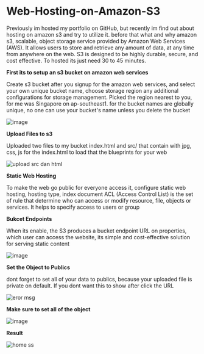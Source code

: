 # Web-Hosting-on-Amazon-S3

Previously im hosted my portfolio on GitHub, but recently im find out about hosting on amazon s3 and try to utilize it.
before that what and why amazon s3, scalable, object storage service provided by Amazon Web Services (AWS). It allows users to store and retrieve any amount of data,
at any time from anywhere on the web. S3 is designed to be highly durable, secure, and cost effective.
To hosted its just need 30 to 45 minutes.



**First its to setup an s3 bucket on amazon web services**

Create s3 bucket after you signup for the amazon web services, and select your own unique bucket name, choose storage region any additional configurations for
storage management.
Picked the region nearest to you, for me was Singapore on ap-southeast1.
for the bucket names are globally unique, no one can use your bucket's name unless you delete the bucket

![image](https://github.com/user-attachments/assets/5956a521-fe8d-4b8d-81ad-9c478794de44)



**Upload Files to s3**

Uploaded two files to my bucket index.html and src/ that contain with jpg, css, js for the index.html to load
that the blueprints for your web

![upload src dan html](https://github.com/user-attachments/assets/833b7ef8-902f-41c3-b158-7566a0faed98)


**Static Web Hosting**

To make the web go public for everyone access it, configure static web hosting, hosting type, index document
ACL (Access Control List) is the set of rule that determine who can access or modify resource, file, objects or services. It helps to specify access to users or group


**Bukcet Endpoints**

When its enable, the S3 produces a bucket endpoint URL on properties, which user can access the website, its simple and cost-effective solution
for serving static content

![image](https://github.com/user-attachments/assets/2d9796ce-5c7a-479c-a80d-739e197f44a0)


**Set the Object to Publics**

dont forget to set all of your data to publics, because your uploaded file is private on default.
If you dont want this to show after click the URL

![eror msg](https://github.com/user-attachments/assets/7e301b54-960f-4ffe-8ed9-30253cc455fb)

**Make sure to set all of the object**

![image](https://github.com/user-attachments/assets/9f20ebcc-37bb-4283-94e6-a27c89350f83)

**Result**

![home ss](https://github.com/user-attachments/assets/3045b641-ecd2-43e0-869c-fe60d75e00d3)





